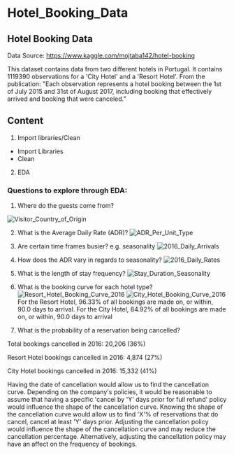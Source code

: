 # Hotel_Booking_Data

## Hotel Booking Data
Data Source: https://www.kaggle.com/mojtaba142/hotel-booking

This dataset contains data from two different hotels in Portugal. It contains 1119390 observations for a 'City Hotel' and a 'Resort Hotel'. From the publication: "Each observation represents a hotel booking between the 1st of July 2015 and 31st of August 2017, including booking that effectively arrived and booking that were canceled."

## Content
1. Import libraries/Clean
* Import Libraries
* Clean 
2. EDA
### Questions to explore through EDA:

1. Where do the guests come from?

![Visitor_Country_of_Origin](https://user-images.githubusercontent.com/71391244/132026109-c4f58f5d-2a82-4c53-9c12-db816215894f.png)

2. What is the Average Daily Rate (ADR)?
![ADR_Per_Unit_Type](https://user-images.githubusercontent.com/71391244/132026234-7450cc1a-985a-4cee-be07-e9b6ba7b0a48.png)

3. Are certain time frames busier? e.g. seasonality
![2016_Daily_Arrivals](https://user-images.githubusercontent.com/71391244/132026405-03771f35-0e0b-4e28-819d-f0f12be9cbd4.jpg)

4. How does the ADR vary in regards to seasonality?
![2016_Daily_Rates](https://user-images.githubusercontent.com/71391244/132026528-aa0d8642-3851-4bc9-b50f-952706275292.jpg)

5. What is the length of stay frequency?
![Stay_Duration_Seasonality](https://user-images.githubusercontent.com/71391244/132027934-99000c7b-c20f-431d-832b-1f12810dd760.png)


9. What is the booking curve for each hotel type?
![Resort_Hotel_Booking_Curve_2016](https://user-images.githubusercontent.com/71391244/132026782-676aa8e7-5e80-4528-855d-214dbd88f5ce.jpg)
![City_Hotel_Booking_Curve_2016](https://user-images.githubusercontent.com/71391244/132026789-5ea2b72f-2e40-4515-a114-b3914096e19b.jpg)
For the Resort Hotel, 96.33% of all bookings are made on, or within, 90.0 days to arrival. For the City Hotel, 84.92% of all bookings are made on, or within, 90.0 days to arrival

11. What is the probability of a reservation being cancelled?

Total bookings cancelled in 2016: 20,206 (36%)

Resort Hotel bookings cancelled in 2016: 4,874 (27%)

City Hotel bookings cancelled in 2016: 15,332 (41%)

Having the date of cancellation would allow us to find the cancellation curve. Depending on the company's policies, it would be reasonable to assume that having a specific 'cancel by 'Y' days prior for full refund' policy would influence the shape of the cancellation curve. Knowing the shape of the cancellation curve would allow us to find 'X'% of reservations that do cancel, cancel at least 'Y' days prior. Adjusting the cancellation policy would influence the shape of the cancellation curve and may reduce the cancellation percentage. Alternatively, adjusting the cancellation policy may have an affect on the frequency of bookings.
